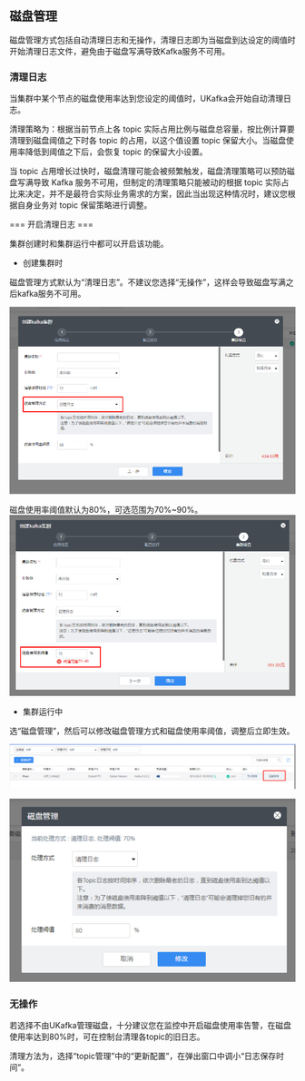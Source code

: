 

## 磁盘管理

磁盘管理方式包括自动清理日志和无操作，清理日志即为当磁盘到达设定的阈值时开始清理日志文件，避免由于磁盘写满导致Kafka服务不可用。

### 清理日志

当集群中某个节点的磁盘使用率达到您设定的阈值时，UKafka会开始自动清理日志。

清理策略为：根据当前节点上各 topic 实际占用比例与磁盘总容量，按比例计算要清理到磁盘阈值之下时各 topic 的占用，以这个值设置 topic 保留大小。当磁盘使用率降低到阈值之下后，会恢复 topic 的保留大小设置。

当 topic 占用增长过快时，磁盘清理可能会被频繁触发，磁盘清理策略可以预防磁盘写满导致 Kafka 服务不可用，但制定的清理策略只能被动的根据 topic 实际占比来决定，并不是最符合实际业务需求的方案，因此当出现这种情况时，建议您根据自身业务对 topic 保留策略进行调整。

=== 开启清理日志 ===

集群创建时和集群运行中都可以开启该功能。

- 创建集群时

磁盘管理方式默认为“清理日志”。不建议您选择“无操作”，这样会导致磁盘写满之后kafka服务不可用。

![](/images/common/disk_manager_create.png)

磁盘使用率阈值默认为80%，可选范围为70%\~90%。
![](/images/common/disk_threshold_create.png)

- 集群运行中

选“磁盘管理”，然后可以修改磁盘管理方式和磁盘使用率阈值，调整后立即生效。

![](/images/common/disk_manager_running.png)

![](/images/common/disk_mger_running_pop.png)

### 无操作

若选择不由UKafka管理磁盘，十分建议您在监控中开启磁盘使用率告警，在磁盘使用率达到80%时，可在控制台清理各topic的旧日志。

清理方法为，选择“topic管理”中的“更新配置”，在弹出窗口中调小“日志保存时间”。
